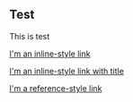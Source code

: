 ## Test

This is test

[I'm an inline-style link](https://flexbox.ninja/demos/same-height-columns/)

[I'm an inline-style link with title](https://www.google.com "Google's Homepage")

[I'm a reference-style link][Arbitrary case-insensitive reference text]

[arbitrary case-insensitive reference text]: https://www.mozilla.org

[link text itself]: http://www.reddit.com
